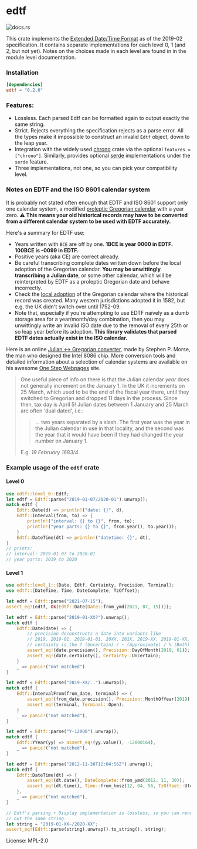 # edtf

![docs.rs](https://docs.rs/edtf/badge.svg)

This crate implements the [Extended Date/Time
Format](https://www.loc.gov/standards/datetime/) as of the 2019-02
specification. It contains separate implementations for each level 0, 1 (and 2,
but not yet). Notes on the choices made in each level are found in in the
module level documentation.

### Installation

```toml
[dependencies]
edtf = "0.2.0"
```

### Features:

- Lossless. Each parsed Edtf can be formatted again to output exactly the same string.
- Strict. Rejects everything the specification rejects as a parse error. All
  the types make it impossible to construct an invalid `Edtf` object, down to the
  leap year.
- Integration with the widely used [chrono](https://lib.rs/chrono) crate via
  the optional `features = ["chrono"]`. Similarly, provides optional
  [serde](https://lib.rs/serde) implementations under the `serde` feature.
- Three implementations, not one, so you can pick your compatibility level.

### Notes on EDTF and the ISO 8601 calendar system

It is probably not stated often enough that EDTF and ISO 8601 support only one
calendar system, a modified [proleptic Gregorian
calendar](https://en.wikipedia.org/wiki/Proleptic_Gregorian_calendar) with a
year zero. **⚠️ This means your old historical records may have to be converted
from a different calendar system to be used with EDTF accurately.**

Here's a summary for EDTF use:

- Years written with `BCE` are off by one. **1BCE is year 0000 in EDTF. 100BCE
  is -0099 in EDTF.**
- Positive years (aka CE) are correct already.
- Be careful transcribing complete dates written down before the local adoption
  of the Gregorian calendar. **You may be unwittingly transcribing a Julian
  date**, or some other calendar, which will be reinterpreted by EDTF as a
  proleptic Gregorian date and behave incorrectly.
- Check the [local adoption][local-adoption] of the Gregorian calendar where
  the historical record was created. Many western jurisdictions adopted it in
  1582, but e.g. the UK didn't switch over until 1752-09.
- Note that, especially if you're attempting to use EDTF naïvely as a dumb storage area
  for a year/month/day combination, then you may unwittingly write an invalid
  ISO date due to the removal of every 25th or so leap year before its
  adoption. **This library validates that parsed EDTF dates actually exist in
  the ISO calendar.**


Here is an online [Julian \<-\> Gregorian
converter][julian-converter], made by Stephen P. Morse, the man who designed
the Intel 8086 chip. More conversion tools and detailed information about a
selection of calendar systems are available on his awesome
[One Step Webpages][stephen-p-morse] site.

> One useful piece of info on there is that the Julian calendar *year* does not
generally increment on the January 1. In the UK it increments on 25 March,
which used to be the end of the fiscal year there, until they switched to
Gregorian and dropped 11 days in the process. Since then, tax day is April 5!
Julian dates between 1 January and 25 March are often 'dual dated', i.e.:
>
> > ... two years separated by a slash. The first year was the year in the
> > Julian calendar in use in that locality, and the second was the year that
> > it would have been if they had changed the year number on January 1.
>
> E.g. *19 February 1683/4*.


[local-adoption]: https://en.wikipedia.org/wiki/List_of_adoption_dates_of_the_Gregorian_calendar_per_country
[julian-converter]: https://stevemorse.org/jcal/julian.html
[stephen-p-morse]: https://stevemorse.org/#calendar

### Example usage of the `edtf` crate

#### Level 0

```rust
use edtf::level_0::Edtf;
let edtf = Edtf::parse("2019-01-07/2020-01").unwrap();
match edtf {
    Edtf::Date(d) => println!("date: {}", d),
    Edtf::Interval(from, to) => {
        println!("interval: {} to {}", from, to);
        println!("year parts: {} to {}", from.year(), to.year());
    }
    Edtf::DateTime(dt) => println!("datetime: {}", dt),
}
// prints:
// interval: 2019-01-07 to 2020-01
// year parts: 2019 to 2020
```

#### Level 1

```rust
use edtf::level_1::{Date, Edtf, Certainty, Precision, Terminal};
use edtf::{DateTime, Time, DateComplete, TzOffset};

let edtf = Edtf::parse("2021-07-15");
assert_eq!(edtf, Ok(Edtf::Date(Date::from_ymd(2021, 07, 15))));

let edtf = Edtf::parse("2019-01-XX?").unwrap();
match edtf {
    Edtf::Date(date) => {
        // precision deconstructs a date into variants like
        // 2019, 2019-01, 2019-01-01, 20XX, 201X, 2019-XX, 2019-01-XX, 2019-XX-XX.
        // certainty is the ? (Uncertain) / ~ (Approximate) / % (Both) value.
        assert_eq!(date.precision(), Precision::DayOfMonth(2019, 01));
        assert_eq!(date.certainty(), Certainty::Uncertain);
    }
    _ => panic!("not matched")
}

let edtf = Edtf::parse("2019-XX/..").unwrap();
match edtf {
    Edtf::IntervalFrom(from_date, terminal) => {
        assert_eq!(from_date.precision(), Precision::MonthOfYear(2019));
        assert_eq!(terminal, Terminal::Open);
    }
    _ => panic!("not matched"),
}

let edtf = Edtf::parse("Y-12000").unwrap();
match edtf {
    Edtf::YYear(yy) => assert_eq!(yy.value(), -12000i64),
    _ => panic!("not matched"),
}

let edtf = Edtf::parse("2012-11-30T12:04:56Z").unwrap();
match edtf {
    Edtf::DateTime(dt) => {
        assert_eq!(dt.date(), DateComplete::from_ymd(2012, 11, 30));
        assert_eq!(dt.time(), Time::from_hmsz(12, 04, 56, TzOffset::Utc));
    },
    _ => panic!("not matched"),
}

// Edtf's parsing + Display implementation is lossless, so you can render back
// out the same string.
let string = "2019-01-XX~/2020-XX";
assert_eq!(Edtf::parse(string).unwrap().to_string(), string);
```

License: MPL-2.0
